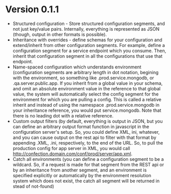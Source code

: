 Version 0.1.1
========

* Structured configuration - Store structured configuration segments, and not just key/value pairs. Internally, everything is represented as JSON (though, output in other formats is possible).
* Inheritance with overrides - define schemas for your configuration and extend/inherit from other configuration segments. For example, define a configuration segment for a service endpoint which you consume. Then, inherit that configuration segment in all the configurations that use that endpoint.
* Name-spaced configuration which understands environment (configuration segments are arbitrary length in dot notation, begining with the environment, so something like .prod.service.mongodb, or .qa.server.public.app. If you inherit from a global value in your schema, and omit an absolute environment value in the reference to that global value, the system will automatically select the config segment for the environment for which you are pulling a config. This is called a relative inherit and instead of using the namespace .prod.service.mongodb in your inheritance reference, you would put service.mongodb. Note that there is no leading dot with a relative reference.
* Custom output filters (by default, everything is output in JSON, but you can define an arbitrary output format function in javascript in the configuration server's setup. So, you could define XML, ini, whatever, and you can cause output on the rest api to filter with that format by appending .XML, .ini, respectively, to the end of the URL. So, to pull the production config for app server in XML, you would call http://confection.domain.com/conf/prod/server/app.xml.
* Catch all environments (you can define a configuration segment to be a wildcard. So, if a request is made for that segment from the REST api or by an inheritance from another segment, and an environment is specified explicitly or automatically by the environment resolution system which does not exist, the catch all segment will be returned in stead of not-found)
